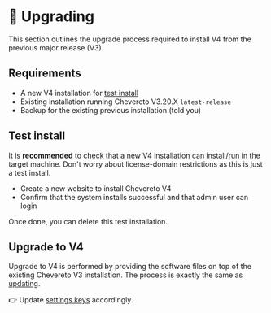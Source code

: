 # 🚀 Upgrading

This section outlines the upgrade process required to install V4 from the previous major release (V3).

## Requirements

* A new V4 installation for [test install](#test-install)
* Existing installation running Chevereto V3.20.X `latest-release`
* Backup for the existing previous installation (told you)

## Test install

It is **recommended** to check that a new V4 installation can install/run in the target machine. Don't worry about license-domain restrictions as this is just a test install.

* Create a new website to install Chevereto V4
* Confirm that the system installs successful and that admin user can login

Once done, you can delete this test installation.

## Upgrade to V4

Upgrade to V4 is performed by providing the software files on top of the existing Chevereto V3 installation. The process is exactly the same as [updating](updating.md).

👉 Update [settings keys](../configuration/configuring.md) accordingly.
